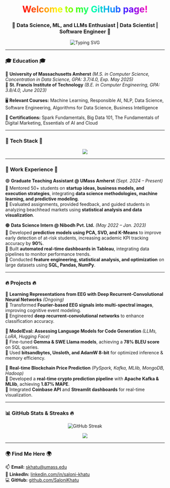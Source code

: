<!-- HEADER -->

<h1 align="center">
  <span style="background: linear-gradient(90deg, #ff0000, #ff7300, #fffb00, #48ff00, #00ffb3, #0091ff, #6200ff, #ff00b3);
    -webkit-background-clip: text; -webkit-text-fill-color: transparent;">
    Welcome to my GitHub page!
  </span>
</h1>

<h3 align="center">🚀 Data Science, ML, and LLMs Enthusiast | Data Scientist | Software Engineer 🚀</h3>

<p align="center">
  <img src="https://readme-typing-svg.demolab.com?font=Fira+Code&pause=1000&color=FF5733&width=435&lines=Machine+Learning+%7C+NLP+%7C+Software+Engineering;Data+Science+%7C+LLMs+%7C+Generative+AI;Building+Cool+Stuff+with+AI!+%F0%9F%9A%80" alt="Typing SVG" />
</p>

---

### 🎓 **Education** 🎓  
📍 **University of Massachusetts Amherst** *(M.S. in Computer Science, Concentration in Data Science, GPA: 3.7/4.0, Exp. May 2025)*  
📍 **St. Francis Institute of Technology** *(B.E. in Computer Engineering, GPA: 3.8/4.0, June 2023)*  

🖥️ **Relevant Courses:** Machine Learning, Responsible AI, NLP, Data Science, Software Engineering, Algorithms for Data Science, Business Intelligence  

📜 **Certifications:** Spark Fundamentals, Big Data 101, The Fundamentals of Digital Marketing, Essentials of AI and Cloud  

---

### 🚀 **Tech Stack** 🚀  
<p align="center">
  <img src="https://skillicons.dev/icons?i=python,r,mysql,java,html,css,js,docker,aws,azure,gcp,mongodb,postgres,tensorflow,pytorch,sklearn,git,github" />
</p>

---

### 💼 **Work Experience** 💼  
🟢 **Graduate Teaching Assistant @ UMass Amherst** *(Sept. 2024 – Present)*  
🔹 Mentored 50+ students on **startup ideas, business models, and execution strategies**, integrating **data science methodologies, machine learning, and predictive modeling**.  
🔹 Evaluated assignments, provided feedback, and guided students in analyzing beachhead markets using **statistical analysis and data visualization**.  

🟠 **Data Science Intern @ Nibodh Pvt. Ltd.** *(May 2022 – Jan. 2023)*  
🔹 Developed **predictive models using PCA, SVD, and K-Means** to improve early detection of at-risk students, increasing academic KPI tracking accuracy by **90%**.  
🔹 Built **automated real-time dashboards in Tableau**, integrating data pipelines to monitor performance trends.  
🔹 Conducted **feature engineering, statistical analysis, and optimization** on large datasets using **SQL, Pandas, NumPy**.  

---

### 🔥 **Projects** 🔥  

🎯 **Learning Representations from EEG with Deep Recurrent-Convolutional Neural Networks** *(Ongoing)*  
🔹 Transformed **Fourier-based EEG signals into multi-spectral images**, improving cognitive event modeling.  
🔹 Engineered **deep recurrent-convolutional networks** to enhance classification accuracy.  

🎯 **ModelEval: Assessing Language Models for Code Generation** *(LLMs, LoRA, Hugging Face)*  
🔹 Fine-tuned **Gemma & SWE Llama models**, achieving a **78% BLEU score** on SQL queries.  
🔹 Used **bitsandbytes, Unsloth, and AdamW 8-bit** for optimized inference & memory efficiency.  

🎯 **Real-time Blockchain Price Prediction** *(PySpark, Kafka, MLlib, MongoDB, Hadoop)*  
🔹 Developed a **real-time crypto prediction pipeline** with **Apache Kafka & MLlib**, achieving **1.87% MAPE**.  
🔹 Integrated **Coinbase API** and **Streamlit dashboards** for real-time visualization.  

---

### 📊 **GitHub Stats & Streaks** 🔥  
<p align="center">
  <img src="https://github-readme-streak-stats.herokuapp.com?user=SaloniKhatu&theme=tokyonight&hide_border=true" alt="GitHub Streak" />
</p>

<p align="center">
  <img src="https://github-profile-summary-cards.vercel.app/api/cards/profile-details?username=SaloniKhatu&theme=radical" />
</p>

---

### 🌍 **Find Me Here** 🌍  
📫 **Email:** skhatu@umass.edu  
🔗 **LinkedIn:** [linkedin.com/in/saloni-khatu](https://linkedin.com/in/saloni-khatu/)  
💻 **GitHub:** [github.com/SaloniKhatu](https://github.com/SaloniKhatu)  
